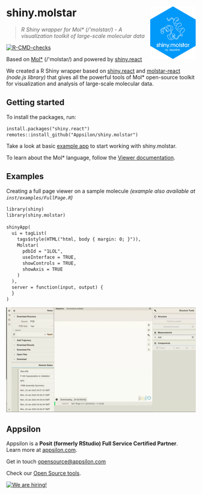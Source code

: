# shiny.molstar <a href="https://appsilon.github.io/shiny.molstar/"><img src="man/figures/logo.svg" align="right" alt="data.validator logo" style="height: 140px;"></a>

> _R Shiny wrapper for Mol* (/'molstar/) - A visualization toolkit of large-scale molecular data_

<!-- badges: start -->
[![R-CMD-checks](https://github.com/Appsilon/shiny.molstar/actions/workflows/r-cmd-check.yml/badge.svg)](https://github.com/Appsilon/shiny.molstar/actions/workflows/r-cmd-check.yml)
<!-- badges: end -->

Based on [Mol*](https://molstar.org) (/'molstar/) and powered by [shiny.react](https://appsilon.github.io/shiny.react/)

We created a R Shiny wrapper based on [shiny.react](https://appsilon.github.io/shiny.react/) and [molstar-react](https://www.npmjs.com/package/molstar-react) _(node.js library)_ that gives all the powerful tools of Mol* open-source toolkit for visualization and analysis of large-scale molecular data.

## Getting started

To install the packages, run:

```{R}
install.packages("shiny.react")
remotes::install_github("Appsilon/shiny.molstar")
```

Take a look at basic [example app](https://github.com/Appsilon/shiny.molstar/blob/main/inst/examples/Minimal.R) to start working with shiny.molstar.

To learn about the Mol* language, follow the [Viewer documentation](https://molstar.org/viewer-docs/).

## Examples

Creating a full page viewer on a sample molecule _(example also available at `inst/examples/FullPage.R`)_

```
library(shiny)
library(shiny.molstar)

shinyApp(
  ui = tagList(
    tags$style(HTML("html, body { margin: 0; }")),
    Molstar(
      pdbId = "1LOL",
      useInterface = TRUE,
      showControls = TRUE,
      showAxis = TRUE
    )
  ),
  server = function(input, output) {
  }
)
```

![Full page example](man/examples/example.gif)

## Appsilon

<img src="https://avatars0.githubusercontent.com/u/6096772" align="right" alt="" width="6%" />

Appsilon is a **Posit (formerly RStudio) Full Service Certified Partner**.<br/>
Learn more
at [appsilon.com](https://appsilon.com).

Get in touch [opensource@appsilon.com](mailto:opensource@appsilon.com)

Check our [Open Source tools](https://shiny.tools).

<a href = "https://appsilon.com/careers/" target="_blank"><img src="http://d2v95fjda94ghc.cloudfront.net/hiring.png" alt="We are hiring!"/></a>
